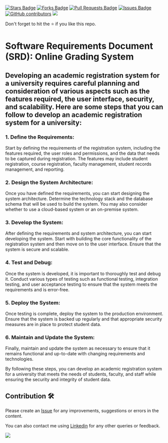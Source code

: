 
<a href="https://github.com/drshahizan/software-engineering/stargazers"><img src="https://img.shields.io/github/stars/drshahizan/software-engineering" alt="Stars Badge"/></a>
<a href="https://github.com/drshahizan/software-engineering/network/members"><img src="https://img.shields.io/github/forks/drshahizan/software-engineering" alt="Forks Badge"/></a>
<a href="https://github.com/drshahizan/software-engineering/pulls"><img src="https://img.shields.io/github/issues-pr/drshahizan/software-engineering" alt="Pull Requests Badge"/></a>
<a href="https://github.com/drshahizan/software-engineering"><img src="https://img.shields.io/github/issues/drshahizan/software-engineering" alt="Issues Badge"/></a>
<a href="https://github.com/drshahizan/software-engineering/graphs/contributors"><img alt="GitHub contributors" src="https://img.shields.io/github/contributors/drshahizan/software-engineering?color=2b9348"></a>
![](https://visitor-badge.glitch.me/badge?page_id=drshahizan/software-engineering)

Don't forget to hit the :star: if you like this repo.

# Software Requirements Document (SRD): Online Grading System

## Developing an academic registration system for a university requires careful planning and consideration of various aspects such as the features required, the user interface, security, and scalability. Here are some steps that you can follow to develop an academic registration system for a university:

### 1. Define the Requirements:
Start by defining the requirements of the registration system, including the features required, the user roles and permissions, and the data that needs to be captured during registration. The features may include student registration, course registration, faculty management, student records management, and reporting.

### 2. Design the System Architecture: 
Once you have defined the requirements, you can start designing the system architecture. Determine the technology stack and the database schema that will be used to build the system. You may also consider whether to use a cloud-based system or an on-premise system.

### 3. Develop the System: 
After defining the requirements and system architecture, you can start developing the system. Start with building the core functionality of the registration system and then move on to the user interface. Ensure that the system is secure and scalable.

### 4. Test and Debug: 
Once the system is developed, it is important to thoroughly test and debug it. Conduct various types of testing such as functional testing, integration testing, and user acceptance testing to ensure that the system meets the requirements and is error-free.

### 5. Deploy the System: 
Once testing is complete, deploy the system to the production environment. Ensure that the system is backed up regularly and that appropriate security measures are in place to protect student data.

### 6. Maintain and Update the System: 
Finally, maintain and update the system as necessary to ensure that it remains functional and up-to-date with changing requirements and technologies.



By following these steps, you can develop an academic registration system for a university that meets the needs of students, faculty, and staff while ensuring the security and integrity of student data.


## Contribution 🛠️
Please create an [Issue](https://github.com/drshahizan/software-engineering/issues) for any improvements, suggestions or errors in the content.

You can also contact me using [Linkedin](https://www.linkedin.com/in/drshahizan/) for any other queries or feedback.

![](https://visitor-badge.glitch.me/badge?page_id=drshahizan)
